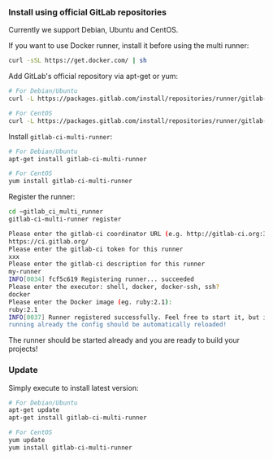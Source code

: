 ### Install using official GitLab repositories

Currently we support Debian, Ubuntu and CentOS.

If you want to use Docker runner, install it before using the multi runner:

```bash
curl -sSL https://get.docker.com/ | sh
```

Add GitLab's official repository via apt-get or yum:

```bash
# For Debian/Ubuntu
curl -L https://packages.gitlab.com/install/repositories/runner/gitlab-ci-multi-runner/script.deb.sh | sudo bash

# For CentOS
curl -L https://packages.gitlab.com/install/repositories/runner/gitlab-ci-multi-runner/script.rpm.sh | sudo bash
```

Install `gitlab-ci-multi-runner`:

```bash
# For Debian/Ubuntu
apt-get install gitlab-ci-multi-runner

# For CentOS
yum install gitlab-ci-multi-runner
```

Register the runner:

```bash
cd ~gitlab_ci_multi_runner
gitlab-ci-multi-runner register

Please enter the gitlab-ci coordinator URL (e.g. http://gitlab-ci.org:3000/ )
https://ci.gitlab.org/
Please enter the gitlab-ci token for this runner
xxx
Please enter the gitlab-ci description for this runner
my-runner
INFO[0034] fcf5c619 Registering runner... succeeded
Please enter the executor: shell, docker, docker-ssh, ssh?
docker
Please enter the Docker image (eg. ruby:2.1):
ruby:2.1
INFO[0037] Runner registered successfully. Feel free to start it, but if it's
running already the config should be automatically reloaded!
```

The runner should be started already and you are ready to build your projects!

### Update

Simply execute to install latest version:

```bash
# For Debian/Ubuntu
apt-get update
apt-get install gitlab-ci-multi-runner

# For CentOS
yum update
yum install gitlab-ci-multi-runner
```